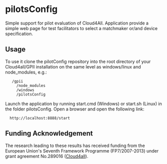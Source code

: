 pilotsConfig
============

Simple support for pilot evaluation of Cloud4All.  Application provide a simple web page for test facilitators to select a matchmaker or/and device specification. 

Usage
------------

To use it clone the pilotConfig repository into the root directory of your Cloud4all/GPII installation on the same level as windows/linux and node_modules, e.g.: 

```
   /gpii
     /node_modules
     /windows
     /pilotsConfig
```

Launch the application by running start.cmd (Windows) or start.sh (Linux) in the folder pilotsConfig. Open a browser and open the following link: 

```
  http://localhost:8888/start
```

Funding Acknowledgement
------------

The research leading to these results has received funding from the European
Union's Seventh Framework Programme (FP7/2007-2013) under grant agreement No.289016
([Cloud4all](http://www.cloud4all.info/)).
